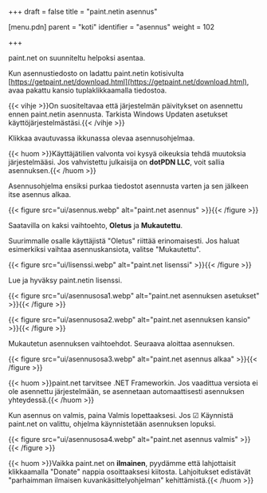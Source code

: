 +++
draft = false
title = "paint.netin asennus"

[menu.pdn]
    parent = "koti"
    identifier = "asennus"
    weight = 102

+++

paint.net on suunniteltu helpoksi asentaa.

Kun asennustiedosto on ladattu paint.netin kotisivulta [https://getpaint.net/download.html](https://getpaint.net/download.html), avaa pakattu kansio tuplaklikkaamalla tiedostoa.

{{< vihje >}}On suositeltavaa että järjestelmän päivitykset on asennettu ennen paint.netin asennusta. Tarkista Windows Updaten asetukset käyttöjärjestelmästäsi.{{< /vihje >}}

Klikkaa avautuvassa ikkunassa olevaa asennusohjelmaa.

{{< huom >}}Käyttäjätilien valvonta voi kysyä oikeuksia tehdä muutoksia järjestelmääsi. Jos vahvistettu julkaisija on **dotPDN LLC**, voit sallia asennuksen.{{< /huom >}}

Asennusohjelma ensiksi purkaa tiedostot asennusta varten ja sen jälkeen itse asennus alkaa.

{{< figure src="ui/asennus.webp" alt="paint.net asennus" >}}{{< /figure >}}

Saatavilla on kaksi vaihtoehto, **Oletus** ja **Mukautettu**.

Suurimmalle osalle käyttäjistä "Oletus" riittää erinomaisesti. Jos haluat esimerkiksi vaihtaa asennuskansiota, valitse "Mukautettu".

{{< figure src="ui/lisenssi.webp" alt="paint.net lisenssi" >}}{{< /figure >}}

Lue ja hyväksy paint.netin lisenssi.

{{< figure src="ui/asennusosa1.webp" alt="paint.net asennuksen asetukset" >}}{{< /figure >}}

{{< figure src="ui/asennusosa2.webp" alt="paint.net asennuksen kansio" >}}{{< /figure >}}

Mukautetun asennuksen vaihtoehdot. Seuraava aloittaa asennuksen.

{{< figure src="ui/asennusosa3.webp" alt="paint.net asennus alkaa" >}}{{< /figure >}}

{{< huom >}}paint.net tarvitsee .NET Frameworkin. Jos vaadittua versiota ei ole asennettu järjestelmään, se asennetaan automaattisesti asennuksen yhteydessä.{{< /huom >}}

Kun asennus on valmis, paina Valmis lopettaaksesi. Jos &#x2611; Käynnistä paint.net on valittu, ohjelma käynnistetään asennuksen lopuksi.

{{< figure src="ui/asennusosa4.webp" alt="paint.net asennus valmis" >}}{{< /figure >}}

{{< huom >}}Vaikka paint.net on **ilmainen**, pyydämme että lahjottaisit klikkaamalla "Donate" nappia osoittaaksesi kiitosta. Lahjoitukset edistävät "parhaimman ilmaisen kuvankäsittelyohjelman" kehittämistä.{{< /huom >}}
